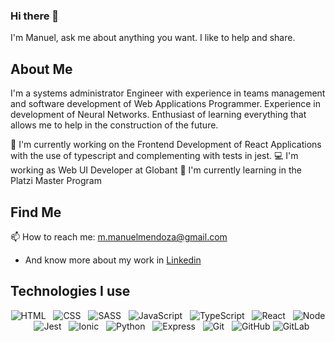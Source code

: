 ### Hi there 👋

I'm Manuel, ask me about anything you want. I like to help and share.

## About Me

I'm a systems administrator Engineer with experience in teams management and software development of Web Applications Programmer. Experience in development of Neural Networks. Enthusiast of learning everything that allows me to help in the construction of the future.

🔭 I'm currently working on the Frontend Development of React Applications with the use of typescript and complementing with tests in jest.
💻 I'm working as Web UI Developer at Globant
🌱 I'm currently learning in the Platzi Master Program

## Find Me

📫 How to reach me: m.manuelmendoza@gmail.com
* And know more about my work in [Linkedin](https://www.linkedin.com/in/manuelmendozam/)

## Technologies I use

<p align="center">
  <img src="https://img.shields.io/badge/HTML5-E34F26?style=for-the-badge&logo=html5&logoColor=white" alt="HTML" />&nbsp;&nbsp;
  <img src="https://img.shields.io/badge/CSS3-1572B6?style=for-the-badge&logo=css3&logoColor=white" alt="CSS" />&nbsp;&nbsp;
  <img src="https://img.shields.io/badge/Sass-CC6699?style=for-the-badge&logo=sass&logoColor=white" alt="SASS" />&nbsp;&nbsp;
  <img src="https://img.shields.io/badge/JavaScript-323330?style=for-the-badge&logo=javascript&logoColor=F7DF1E" alt="JavaScript" />&nbsp;&nbsp;
  <img src="https://img.shields.io/badge/TypeScript-007ACC?style=for-the-badge&logo=typescript&logoColor=white" alt="TypeScript" />&nbsp;&nbsp;
  <img src="https://img.shields.io/badge/React-20232A?style=for-the-badge&logo=react&logoColor=61DAFB" alt="React" />&nbsp;&nbsp;
  <img src="https://img.shields.io/badge/Node.js-43853D?style=for-the-badge&logo=node.js&logoColor=white" alt="Node" />&nbsp;&nbsp;
  <img src="https://img.shields.io/badge/Jest-C21325?style=for-the-badge&logo=jest&logoColor=white" alt="Jest" />&nbsp;&nbsp;
  <img src="https://img.shields.io/badge/ionic-3880ff?style=for-the-badge&logo=ionic&logoColor=white" alt="Ionic" />&nbsp;&nbsp;
  <img src="https://img.shields.io/badge/python-ffc527?style=for-the-badge&logo=python&logoColor=white" alt="Python" />&nbsp;&nbsp;
  <img src="https://img.shields.io/badge/express-393939?style=for-the-badge&logo=express&logoColor=white" alt="Express" />&nbsp;&nbsp;
  <img src="https://img.shields.io/badge/Git-F05032?style=for-the-badge&logo=git&logoColor=white" alt="Git" />&nbsp;&nbsp;
  <img src="https://img.shields.io/badge/github%20-%23000.svg?&style=for-the-badge&logo=github&logoColor=white" alt="GitHub" />
  <img src="https://img.shields.io/badge/gitlab-554488?style=for-the-badge&logo=gitlab&logoColor=white" alt="GitLab" />
</p>
